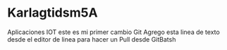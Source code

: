 # Karlagtidsm5A
Aplicaciones IOT
este es mi primer cambio Git
Agrego esta linea de texto desde el editor de linea para hacer un Pull desde GitBatsh
